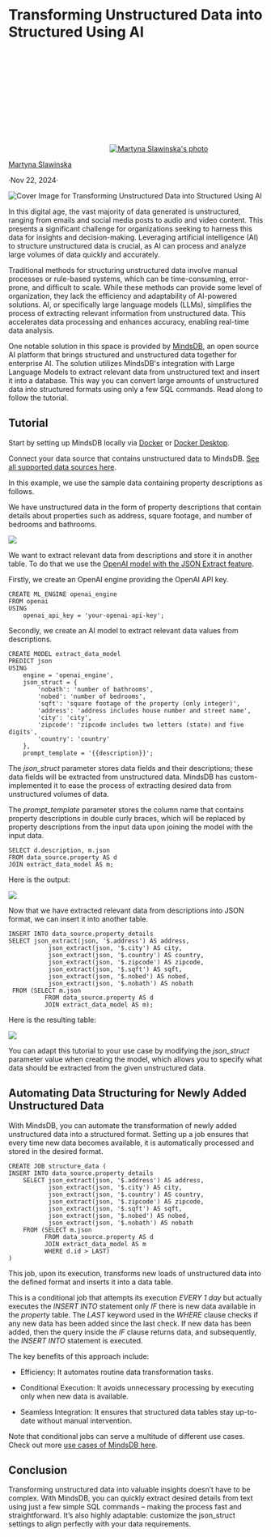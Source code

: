 # Transforming Unstructured Data into Structured Using AI

[![](data:image/svg+xml,%3csvg%20xmlns=%27http://www.w3.org/2000/svg%27%20version=%271.1%27%20width=%27200%27%20height=%27200%27/%3e)![Martyna Slawinska's photo](https://mindsdb.com/blog/_next/image?url=https%3A%2F%2Fcdn.hashnode.com%2Fres%2Fhashnode%2Fimage%2Fupload%2Fv1701795693260%2FOa1qyierU.png%3Fw%3D200%26h%3D200%26fit%3Dcrop%26crop%3Dfaces%26auto%3Dcompress%2Cformat%26format%3Dwebp&w=640&q=75)](https://hashnode.com/@martyna)

[Martyna Slawinska](https://hashnode.com/@martyna)

·Nov 22, 2024·

![Cover Image for Transforming Unstructured Data into Structured Using AI](https://cdn.hashnode.com/res/hashnode/image/upload/v1732286295221/6873cfdf-9aed-41dc-9351-178434280dea.jpeg?w=1600&h=840&fit=crop&crop=entropy&auto=compress,format&format=webp)

In this digital age, the vast majority of data generated is unstructured, ranging from emails and social media posts to audio and video content. This presents a significant challenge for organizations seeking to harness this data for insights and decision-making. Leveraging artificial intelligence (AI) to structure unstructured data is crucial, as AI can process and analyze large volumes of data quickly and accurately.

Traditional methods for structuring unstructured data involve manual processes or rule-based systems, which can be time-consuming, error-prone, and difficult to scale. While these methods can provide some level of organization, they lack the efficiency and adaptability of AI-powered solutions. AI, or specifically large language models (LLMs), simplifies the process of extracting relevant information from unstructured data. This accelerates data processing and enhances accuracy, enabling real-time data analysis.

One notable solution in this space is provided by [MindsDB](https://mindsdb.com/), an open source AI platform that brings structured and unstructured data together for enterprise AI. The solution utilizes MindsDB's integration with Large Language Models to extract relevant data from unstructured text and insert it into a database. This way you can convert large amounts of unstructured data into structured formats using only a few SQL commands. Read along to follow the tutorial.

## Tutorial

Start by setting up MindsDB locally via [Docker](https://docs.mindsdb.com/setup/self-hosted/docker) or [Docker Desktop](https://docs.mindsdb.com/setup/self-hosted/docker-desktop).

Connect your data source that contains unstructured data to MindsDB. [See all supported data sources here](https://docs.mindsdb.com/integrations/data-overview).

In this example, we use the sample data containing property descriptions as follows.

We have unstructured data in the form of property descriptions that contain details about properties such as address, square footage, and number of bedrooms and bathrooms.

![](https://cdn.hashnode.com/res/hashnode/image/upload/v1732290050350/04b54d98-c22a-4630-98d8-4b8c8a746c6f.png?auto=compress,format&format=webp)

We want to extract relevant data from descriptions and store it in another table. To do that we use the [OpenAI model with the JSON Extract feature](https://docs.mindsdb.com/use-cases/data_enrichment/json-from-text).

Firstly, we create an OpenAI engine providing the OpenAI API key.

```
CREATE ML_ENGINE openai_engine
FROM openai
USING
    openai_api_key = 'your-openai-api-key';
```

Secondly, we create an AI model to extract relevant data values from descriptions.

```
CREATE MODEL extract_data_model
PREDICT json
USING
    engine = 'openai_engine',
    json_struct = {
        'nobath': 'number of bathrooms',
        'nobed': 'number of bedrooms',
        'sqft': 'square footage of the property (only integer)',
        'address': 'address includes house number and street name',
        'city': 'city',
        'zipcode': 'zipcode includes two letters (state) and five digits',
        'country': 'country'
    },
    prompt_template = '{{description}}';
```

The _json_struct_ parameter stores data fields and their descriptions; these data fields will be extracted from unstructured data. MindsDB has custom-implemented it to ease the process of extracting desired data from unstructured volumes of data.

The _prompt_template_ parameter stores the column name that contains property descriptions in double curly braces, which will be replaced by property descriptions from the input data upon joining the model with the input data.

```
SELECT d.description, m.json
FROM data_source.property AS d
JOIN extract_data_model AS m;
```

Here is the output:

![](https://cdn.hashnode.com/res/hashnode/image/upload/v1732289982068/3b9fcb8b-3854-4d0b-a4dc-009664563d15.png?auto=compress,format&format=webp)

Now that we have extracted relevant data from descriptions into JSON format, we can insert it into another table.

```
INSERT INTO data_source.property_details
SELECT json_extract(json, '$.address') AS address,
           json_extract(json, '$.city') AS city,
           json_extract(json, '$.country') AS country,
           json_extract(json, '$.zipcode') AS zipcode,
           json_extract(json, '$.sqft') AS sqft,
           json_extract(json, '$.nobed') AS nobed,
           json_extract(json, '$.nobath') AS nobath
 FROM (SELECT m.json
          FROM data_source.property AS d
          JOIN extract_data_model AS m);
```

Here is the resulting table:

![](https://cdn.hashnode.com/res/hashnode/image/upload/v1732290080156/6168622b-203a-48fc-abdc-10962d23d78b.png?auto=compress,format&format=webp)

You can adapt this tutorial to your use case by modifying the _json_struct_ parameter value when creating the model, which allows you to specify what data should be extracted from the given unstructured data.

## Automating Data Structuring for Newly Added Unstructured Data

With MindsDB, you can automate the transformation of newly added unstructured data into a structured format. Setting up a job ensures that every time new data becomes available, it is automatically processed and stored in the desired format.

```
CREATE JOB structure_data (
INSERT INTO data_source.property_details
    SELECT json_extract(json, '$.address') AS address,
           json_extract(json, '$.city') AS city,
           json_extract(json, '$.country') AS country,
           json_extract(json, '$.zipcode') AS zipcode,
           json_extract(json, '$.sqft') AS sqft,
           json_extract(json, '$.nobed') AS nobed,
           json_extract(json, '$.nobath') AS nobath
    FROM (SELECT m.json
          FROM data_source.property AS d
          JOIN extract_data_model AS m
          WHERE d.id > LAST)
)
```

This job, upon its execution, transforms new loads of unstructured data into the defined format and inserts it into a data table.

This is a conditional job that attempts its execution _EVERY 1 day_ but actually executes the _INSERT INTO_ statement only _IF_ there is new data available in the _property_ table. The _LAST_ keyword used in the _WHERE_ clause checks if any new data has been added since the last check. If new data has been added, then the query inside the _IF_ clause returns data, and subsequently, the _INSERT INTO_ statement is executed.

The key benefits of this approach include:

- Efficiency: It automates routine data transformation tasks.
    
- Conditional Execution: It avoids unnecessary processing by executing only when new data is available.
    
- Seamless Integration: It ensures that structured data tables stay up-to-date without manual intervention.
    

Note that conditional jobs can serve a multitude of different use cases. Check out more [use cases of MindsDB here](https://docs.mindsdb.com/use-cases/overview).

## Conclusion

Transforming unstructured data into valuable insights doesn’t have to be complex. With MindsDB, you can quickly extract desired details from text using just a few simple SQL commands – making the process fast and straightforward. It’s also highly adaptable: customize the json_struct settings to align perfectly with your data requirements.